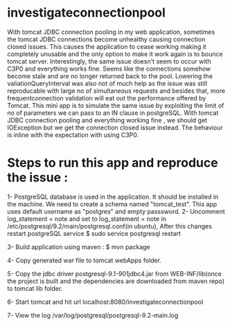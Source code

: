 # investigateconnectionpool

With tomcat JDBC connection pooling in my web application, sometimes the tomcat JDBC connections become unhealthy causing
connection closed issues. This causes the application to cease working making it completely unusable and the only option to make
it work again is to bounce tomcat server. Interestingly, the same issue doesn't seem to occur with C3P0 and everything works fine.
Seems like the connections somehow become stale and are no longer returned back to the pool.
Lowering the valiationQueryInterval was also not of much help as the issue was still reproducable with large no of simultaneous
requests and besides that, more frequentconnection validation will eat out the performance offered by Tomcat.
This mini app is to simulate the same issue by exploiting the limit of no of parameters we can pass to an IN clause in
postgreSQL. With tomcat JDBC connection pooling and everything working fine , we should get IOException but we get the 
connection closed issue instead. The behaviour is inline with the expectation with using C3P0.

# Steps to run this app and reproduce the issue : 
1- PostgreSQL database is used in the application. It should be installed in the machine. We need to create a schema named 
   "tomcat_test". This app uses default username as "postgres" and empty passsword.
2- Uncomment log_statement = note and set to log_statement = note in  /etc/postgresql/9.2/main/postgresql.conf(in ubuntu), After this changes restart postgreSQL service 
   $ sudo service postgresql restart
   
3- Build application using maven : 
   $ mvn package
    
4- Copy generated war file to tomcat webApps folder.

5- Copy the jdbc driver postgresql-9.1-901jdbc4.jar from WEB-INF/lib(once the project is built and the dependencies are
downloaded from maven repo) to tomcat lib folder.

6- Start tomcat and hit url localhost:8080/investigateconnectionpool

7- View the log /var/log/postgresql/postgresql-9.2-main.log
